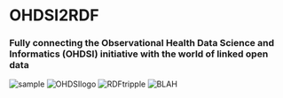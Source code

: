 # OHDSI2RDF
### Fully connecting the Observational Health Data Science and Informatics (OHDSI) initiative with the world of linked open data
![sample](http://www.jmbanda.com/sample_tripple.png)
![OHDSIlogo](http://www.jmbanda.com/t-ohdsi-logo-only.png)
![RDFtripple](http://www.jmbanda.com/rdf.png)
![BLAH](http://www.jmbanda.com/customLogo.gif)


